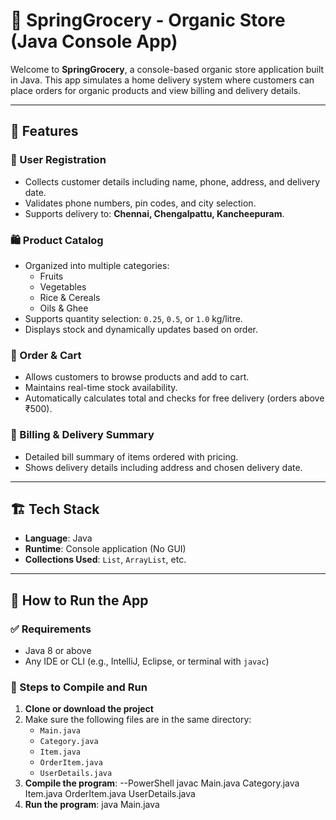# 🛒 SpringGrocery - Organic Store (Java Console App)

Welcome to **SpringGrocery**, a console-based organic store application built in Java.
This app simulates a home delivery system where customers can place orders for organic products and view billing and delivery details.

---

## 🌟 Features

### 🧑 User Registration
- Collects customer details including name, phone, address, and delivery date.
- Validates phone numbers, pin codes, and city selection.
- Supports delivery to: **Chennai, Chengalpattu, Kancheepuram**.

### 🛍️ Product Catalog
- Organized into multiple categories:
  - Fruits
  - Vegetables
  - Rice & Cereals
  - Oils & Ghee
- Supports quantity selection: `0.25`, `0.5`, or `1.0` kg/litre.
- Displays stock and dynamically updates based on order.

### 🛒 Order & Cart
- Allows customers to browse products and add to cart.
- Maintains real-time stock availability.
- Automatically calculates total and checks for free delivery (orders above ₹500).

### 🧾 Billing & Delivery Summary
- Detailed bill summary of items ordered with pricing.
- Shows delivery details including address and chosen delivery date.

---

## 🏗️ Tech Stack

- **Language**: Java
- **Runtime**: Console application (No GUI)
- **Collections Used**: `List`, `ArrayList`, etc.

---

## 🚀 How to Run the App

### ✅ Requirements
- Java 8 or above
- Any IDE or CLI (e.g., IntelliJ, Eclipse, or terminal with `javac`)

### 🔧 Steps to Compile and Run

1. **Clone or download the project**
2. Make sure the following files are in the same directory:
   - `Main.java`
   - `Category.java`
   - `Item.java`
   - `OrderItem.java`
   - `UserDetails.java`
3. **Compile the program**:
   --PowerShell
   javac Main.java Category.java Item.java OrderItem.java UserDetails.java
4. **Run the program**:
   java Main.java    

